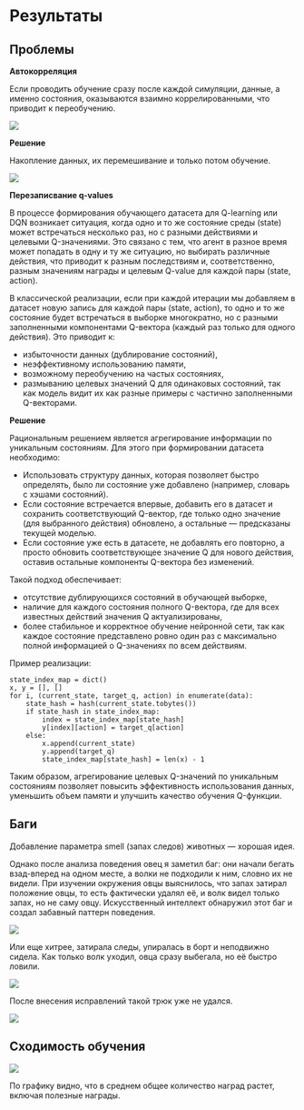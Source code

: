 # Результаты

## Проблемы

**Автокорреляция**

Если проводить обучение сразу после каждой симуляции, данные, а именно состояния, оказываются взаимно коррелированными, что приводит к переобучению.

![](images/overfitting.jpg)


**Решение**

Накопление данных, их перемешивание и только потом обучение.

![](images/memoryfitting.jpg)

**Перезаписвание q-values**

В процессе формирования обучающего датасета для Q-learning или DQN возникает ситуация, когда одно и то же состояние среды (state) может встречаться несколько раз, но с разными действиями и целевыми Q-значениями. Это связано с тем, что агент в разное время может попадать в одну и ту же ситуацию, но выбирать различные действия, что приводит к разным последствиям и, соответственно, разным значениям награды и целевым Q-value для каждой пары (state, action).

В классической реализации, если при каждой итерации мы добавляем в датасет новую запись для каждой пары (state, action), то одно и то же состояние будет встречаться в выборке многократно, но с разными заполненными компонентами Q-вектора (каждый раз только для одного действия). Это приводит к:

- избыточности данных (дублирование состояний),
- неэффективному использованию памяти,
- возможному переобучению на частых состояниях,
- размыванию целевых значений Q для одинаковых состояний, так как модель видит их как разные примеры с частично заполненными Q-векторами.

**Решение**

Рациональным решением является агрегирование информации по уникальным состояниям. Для этого при формировании датасета необходимо:

- Использовать структуру данных, которая позволяет быстро определять, было ли состояние уже добавлено (например, словарь с хэшами состояний).
- Если состояние встречается впервые, добавить его в датасет и сохранить соответствующий Q-вектор, где только одно значение (для выбранного действия) обновлено, а остальные — предсказаны текущей моделью.
- Если состояние уже есть в датасете, не добавлять его повторно, а просто обновить соответствующее значение Q для нового действия, оставив остальные компоненты Q-вектора без изменений.

Такой подход обеспечивает:

- отсутствие дублирующихся состояний в обучающей выборке,
- наличие для каждого состояния полного Q-вектора, где для всех известных действий значения Q актуализированы,
- более стабильное и корректное обучение нейронной сети, так как каждое состояние представлено ровно один раз с максимально полной информацией о Q-значениях по всем действиям.

Пример реализации:

```
state_index_map = dict()
x, y = [], []
for i, (current_state, target_q, action) in enumerate(data):
    state_hash = hash(current_state.tobytes())
    if state_hash in state_index_map:
        index = state_index_map[state_hash]
        y[index][action] = target_q[action]
    else:
        x.append(current_state)
        y.append(target_q)
        state_index_map[state_hash] = len(x) - 1
```

Таким образом, агрегирование целевых Q-значений по уникальным состояниям позволяет повысить эффективность использования данных, уменьшить объем памяти и улучшить качество обучения Q-функции.

## Баги

Добавление параметра smell (запах следов) животных — хорошая идея.

Однако после анализа поведения овец я заметил баг: они начали бегать взад-вперед на одном месте, а волки не подходили к ним, словно их не видели. При изучении окружения овцы выяснилось, что запах затирал положение овцы, то есть фактически удалял её, и волк видел только запах, но не саму овцу. Искусственный интеллект обнаружил этот баг и создал забавный паттерн поведения.

![](images/q_smell_ninja.gif)

Или еще хитрее, затирала следы, упиралась в борт и неподвижно сидела. Как только волк уходил, овца сразу выбегала, но её быстро ловили.

![](images/q_smell_ninja2.gif)

После внесения исправлений такой трюк уже не удался.

![](images/q_smell_ninja3.gif)


## Сходимость обучения

![](images/rewards.jpg)

По графику видно, что в среднем общее количество наград растет, включая полезные награды.
